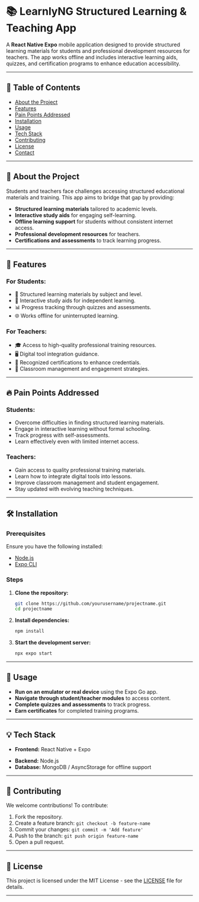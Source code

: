 # 📚 LearnlyNG Structured Learning & Teaching App

A **React Native Expo** mobile application designed to provide structured learning materials for students and professional development resources for teachers. The app works offline and includes interactive learning aids, quizzes, and certification programs to enhance education accessibility.

---

## 📖 Table of Contents

- [About the Project](#about-the-project)
- [Features](#features)
- [Pain Points Addressed](#pain-points-addressed)
- [Installation](#installation)
- [Usage](#usage)
- [Tech Stack](#tech-stack)
- [Contributing](#contributing)
- [License](#license)
- [Contact](#contact)

---

## 📌 About the Project

Students and teachers face challenges accessing structured educational materials and training. This app aims to bridge that gap by providing:

- **Structured learning materials** tailored to academic levels.
- **Interactive study aids** for engaging self-learning.
- **Offline learning support** for students without consistent internet access.
- **Professional development resources** for teachers.
- **Certifications and assessments** to track learning progress.

---

## 🚀 Features

### **For Students:**

- 📖 Structured learning materials by subject and level.
- 🧩 Interactive study aids for independent learning.
- 📊 Progress tracking through quizzes and assessments.
- 🌐 Works offline for uninterrupted learning.

### **For Teachers:**

- 🎓 Access to high-quality professional training resources.
- 🖥️ Digital tool integration guidance.
- 📜 Recognized certifications to enhance credentials.
- 🏫 Classroom management and engagement strategies.

---

## 🔥 Pain Points Addressed

### **Students:**

- Overcome difficulties in finding structured learning materials.
- Engage in interactive learning without formal schooling.
- Track progress with self-assessments.
- Learn effectively even with limited internet access.

### **Teachers:**

- Gain access to quality professional training materials.
- Learn how to integrate digital tools into lessons.
- Improve classroom management and student engagement.
- Stay updated with evolving teaching techniques.

---

## 🛠 Installation

### Prerequisites

Ensure you have the following installed:

- [Node.js](https://nodejs.org/)
- [Expo CLI](https://docs.expo.dev/get-started/installation/)

### Steps

1. **Clone the repository:**
   ```sh
   git clone https://github.com/yourusername/projectname.git
   cd projectname
   ```
2. **Install dependencies:**
   ```sh
   npm install
   ```
3. **Start the development server:**
   ```sh
   npx expo start
   ```

---

## 📌 Usage

- **Run on an emulator or real device** using the Expo Go app.
- **Navigate through student/teacher modules** to access content.
- **Complete quizzes and assessments** to track progress.
- **Earn certificates** for completed training programs.

---

## 💡 Tech Stack

- **Frontend:** React Native + Expo
<!-- - **State Management:** Redux / Zustand (if applicable) -->
- **Backend:** Node.js
- **Database:** MongoDB / AsyncStorage for offline support
<!-- - **Authentication:** Firebase Auth / OAuth -->

---

## 🤝 Contributing

We welcome contributions! To contribute:

1. Fork the repository.
2. Create a feature branch: `git checkout -b feature-name`
3. Commit your changes: `git commit -m 'Add feature'`
4. Push to the branch: `git push origin feature-name`
5. Open a pull request.

---

## 📜 License

This project is licensed under the MIT License - see the [LICENSE](LICENSE) file for details.

---
